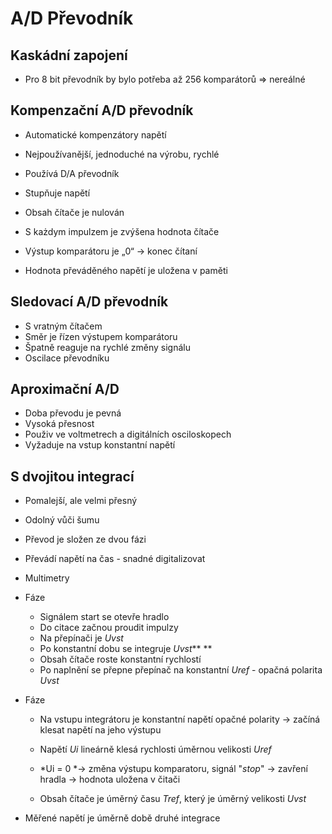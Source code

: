 # A/D Převodník

## Kaskádní zapojení
- Pro 8 bit převodník by bylo potřeba až 256 komparátorů => nereálné

## Kompenzační A/D převodník
- Automatické kompenzátory napětí
- Nejpoužívanější, jednoduché na výrobu, rychlé
- Používá D/A převodník

- Stupňuje napětí
- Obsah čítače je nulován
- S każdym impulzem je zvýšena hodnota čítače
- Výstup komparátoru je „0“ -> konec čítaní
- Hodnota převáděného napětí je uložena v paměti

## Sledovací A/D převodník
- S vratným čítačem
- Směr je řízen výstupem komparátoru
- Špatně reaguje na rychlé změny signálu
- Oscilace převodníku

## Aproximační A/D
- Doba převodu je pevná
- Vysoká přesnost
- Použiv ve voltmetrech a digitálních osciloskopech
- Vyžaduje na vstup konstantní napětí

## S dvojitou integrací
- Pomalejší, ale velmi přesný
- Odolný vůči šumu
- Převod je složen ze dvou fázi 
- Převádí napětí na čas - snadné digitalizovat
- Multimetry
- Fáze
	- Signálem start se otevře hradlo
	- Do citace začnou proudit impulzy
	- Na přepínači je *Uvst*
	- Po konstantní dobu se integruje *Uvst***
**
	- Obsah čítače roste konstantní rychlostí
	- Po naplnění se přepne přepínač na konstantní *Uref* - opačná polarita *Uvst*
- Fáze
	- Na vstupu integrátoru je konstantní napětí opačné polarity -> začíná klesat napětí na jeho výstupu 
	- Napětí *Ui* lineárně klesá rychlosti úměrnou velikosti *Uref*

	- *Ui = 0 *-> změna výstupu komparatoru, signál "*stop*" -> zavření hradla -> hodnota uložena v čitači
	- Obsah čítače je úměrný času *Tref*, který je úměrný velikosti *Uvst*

- Měřené napětí je úměrně době druhé integrace 


